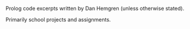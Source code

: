 Prolog code excerpts written by Dan Hemgren (unless otherwise stated).

Primarily school projects and assignments.
